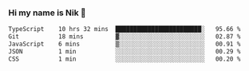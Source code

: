 ### Hi my name is Nik 👋

<!--
**NikDoe/NikDoe** is a ✨ _special_ ✨ repository because its `README.md` (this file) appears on your GitHub profile.

Here are some ideas to get you started:

- 🔭 I’m currently working on ...
- 🌱 I’m currently learning ...
- 👯 I’m looking to collaborate on ...
- 🤔 I’m looking for help with ...
- 💬 Ask me about ...
- 📫 How to reach me: ...
- 😄 Pronouns: ...
- ⚡ Fun fact: ...
-->

<!--START_SECTION:waka-->

```txt
TypeScript    10 hrs 32 mins  ████████████████████████░   95.66 %
Git           18 mins         ▓░░░░░░░░░░░░░░░░░░░░░░░░   02.87 %
JavaScript    6 mins          ▒░░░░░░░░░░░░░░░░░░░░░░░░   00.91 %
JSON          1 min           ░░░░░░░░░░░░░░░░░░░░░░░░░   00.29 %
CSS           1 min           ░░░░░░░░░░░░░░░░░░░░░░░░░   00.20 %
```

<!--END_SECTION:waka-->
